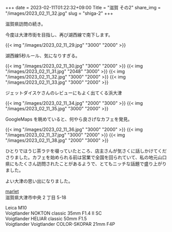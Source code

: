 +++
date  = 2023-02-11T01:22:32+09:00
Title = "滋賀 その2"
share_img = "/images/2023_02_11_32.jpg"
slug = "shiga-2"
+++

滋賀県訪問の続き。

今度は大津市街を目指し、再び湖西線で南下します。

{{< img "/images/2023_02_11_29.jpg" "3000" "2000" >}}

<p class="caption">湖西線5秒ルール、気になりすぎる。</p>
{{< img "/images/2023_02_11_30.jpg" "3000" "2000" >}}
{{< img "/images/2023_02_11_31.jpg" "2048" "3000" >}}
{{< img "/images/2023_02_11_32.jpg" "3000" "2000" >}}
{{< img "/images/2023_02_11_33.jpg" "3000" "2000" >}}
<p class="caption">ジェットダイスケさんのレビューにもよく出てくる浜大津</p>
{{< img "/images/2023_02_11_34.jpg" "2000" "3000" >}}
{{< img "/images/2023_02_11_35.jpg" "3000" "2000" >}}

GoogleMaps を眺めていると、何やら良さげなカフェを発見。

{{< img "/images/2023_02_11_36.jpg" "3000" "2000" >}}
{{< img "/images/2023_02_11_37.jpg" "3000" "2000" >}}
{{< img "/images/2023_02_11_38.jpg" "2000" "3000" >}}

ひとりでほうじ茶ラテを啜っていたところ、店主さんが気さくに話しかけてくださりました。カフェを始められる前は営業で全国を回られていて、私の地元山口県にもたくさん訪問されたことがあるようで、とてもニッチな話題で盛り上がりました。

よい大津の思い出になりました。

<a href="https://www.instagram.com/in_my_marlet/">marlet</a> <br>
滋賀県大津市中央 2 丁目 5-18

Leica M10<br>
Voigtlander NOKTON classic 35mm F1.4 Ⅱ SC<br>
Voigtlander HELIAR classic 50mm F1.5<br>
Voigtlander Voigtlander COLOR-SKOPAR 21mm F4P
